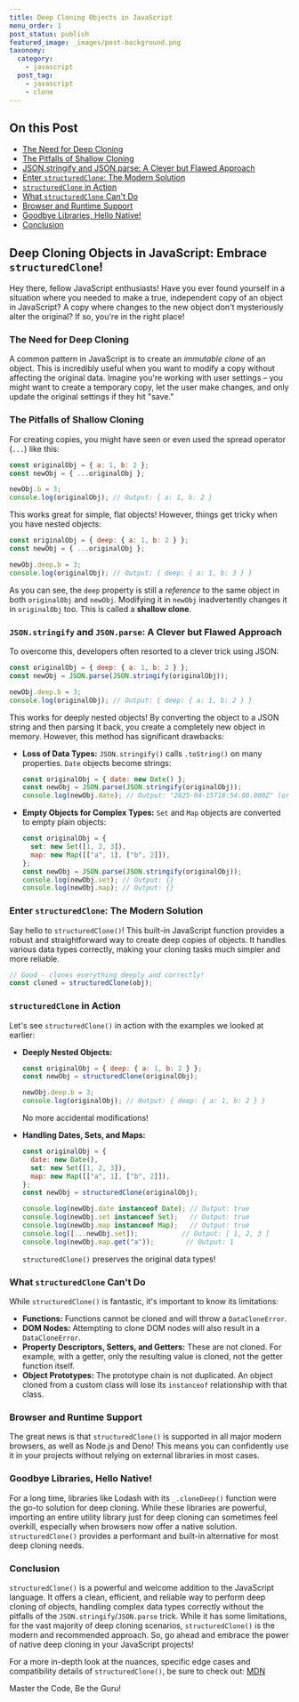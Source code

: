 ```yaml
---
title: Deep Cloning Objects in JavaScript
menu_order: 1
post_status: publish
featured_image: _images/post-background.png
taxonomy:
  category:
    - javascript
  post_tag:
    - javascript
    - clone
---
```


<div class="toc" markdown="1">

## On this Post
* [The Need for Deep Cloning](#the-need-for-deep-cloning)
* [The Pitfalls of Shallow Cloning](#the-pitfalls-of-shallow-cloning)
* [JSON.stringify and JSON.parse: A Clever but Flawed Approach](#jsonstringify-and-jsonparse-a-clever-but-flawed-approach)
* [Enter `structuredClone`: The Modern Solution](#enter-structuredclone-the-modern-solution)
* [`structuredClone` in Action](#structuredclone-in-action)
* [What `structuredClone` Can't Do](#what-structuredclone-cant-do)
* [Browser and Runtime Support](#browser-and-runtime-support)
* [Goodbye Libraries, Hello Native!](#goodbye-libraries-hello-native)
* [Conclusion](#conclusion)

</div>

<div class="main" markdown="1">

## Deep Cloning Objects in JavaScript: Embrace `structuredClone`!

Hey there, fellow JavaScript enthusiasts! Have you ever found yourself in a situation where you needed to make a true, independent copy of an object in JavaScript? A copy where changes to the new object don't mysteriously alter the original? If so, you're in the right place!



### The Need for Deep Cloning

A common pattern in JavaScript is to create an *immutable clone* of an object. This is incredibly useful when you want to modify a copy without affecting the original data. Imagine you're working with user settings – you might want to create a temporary copy, let the user make changes, and only update the original settings if they hit "save."

### The Pitfalls of Shallow Cloning

For creating copies, you might have seen or even used the spread operator (`...`) like this:

```javascript
const originalObj = { a: 1, b: 2 };
const newObj = { ...originalObj };

newObj.b = 3;
console.log(originalObj); // Output: { a: 1, b: 2 }
```

This works great for simple, flat objects! However, things get tricky when you have nested objects:

```javascript
const originalObj = { deep: { a: 1, b: 2 } };
const newObj = { ...originalObj };

newObj.deep.b = 3;
console.log(originalObj); // Output: { deep: { a: 1, b: 3 } }
```


As you can see, the `deep` property is still a *reference* to the same object in both `originalObj` and `newObj`. Modifying it in `newObj` inadvertently changes it in `originalObj` too. This is called a **shallow clone**.

### `JSON.stringify` and `JSON.parse`: A Clever but Flawed Approach

To overcome this, developers often resorted to a clever trick using JSON:

```javascript
const originalObj = { deep: { a: 1, b: 2 } };
const newObj = JSON.parse(JSON.stringify(originalObj));

newObj.deep.b = 3;
console.log(originalObj); // Output: { deep: { a: 1, b: 2 } }
```

This works for deeply nested objects\! By converting the object to a JSON string and then parsing it back, you create a completely new object in memory. However, this method has significant drawbacks:

  * **Loss of Data Types:** `JSON.stringify()` calls `.toString()` on many properties. `Date` objects become strings:

    ```javascript
    const originalObj = { date: new Date() };
    const newObj = JSON.parse(JSON.stringify(originalObj));
    console.log(newObj.date); // Output: "2025-04-15T18:54:00.000Z" (or similar string)
    ```

  * **Empty Objects for Complex Types:** `Set` and `Map` objects are converted to empty plain objects:

    ```javascript
    const originalObj = {
      set: new Set([1, 2, 3]),
      map: new Map([["a", 1], ["b", 2]]),
    };
    const newObj = JSON.parse(JSON.stringify(originalObj));
    console.log(newObj.set); // Output: {}
    console.log(newObj.map); // Output: {}
    ```



### Enter `structuredClone`: The Modern Solution

Say hello to `structuredClone()`\! This built-in JavaScript function provides a robust and straightforward way to create deep copies of objects. It handles various data types correctly, making your cloning tasks much simpler and more reliable.

```javascript
// Good - clones everything deeply and correctly!
const cloned = structuredClone(obj);
```

### `structuredClone` in Action

Let's see `structuredClone()` in action with the examples we looked at earlier:

  * **Deeply Nested Objects:**

    ```javascript
    const originalObj = { deep: { a: 1, b: 2 } };
    const newObj = structuredClone(originalObj);

    newObj.deep.b = 3;
    console.log(originalObj); // Output: { deep: { a: 1, b: 2 } }
    ```

    No more accidental modifications\!

  * **Handling Dates, Sets, and Maps:**

    ```javascript
    const originalObj = {
      date: new Date(),
      set: new Set([1, 2, 3]),
      map: new Map([["a", 1], ["b", 2]]),
    };
    const newObj = structuredClone(originalObj);

    console.log(newObj.date instanceof Date); // Output: true
    console.log(newObj.set instanceof Set);   // Output: true
    console.log(newObj.map instanceof Map);   // Output: true
    console.log([...newObj.set]);           // Output: [ 1, 2, 3 ]
    console.log(newObj.map.get("a"));        // Output: 1
    ```

    `structuredClone()` preserves the original data types\!



### What `structuredClone` Can't Do

While `structuredClone()` is fantastic, it's important to know its limitations:

  * **Functions:** Functions cannot be cloned and will throw a `DataCloneError`.
  * **DOM Nodes:** Attempting to clone DOM nodes will also result in a `DataCloneError`.
  * **Property Descriptors, Setters, and Getters:** These are not cloned. For example, with a getter, only the resulting value is cloned, not the getter function itself.
  * **Object Prototypes:** The prototype chain is not duplicated. An object cloned from a custom class will lose its `instanceof` relationship with that class.

### Browser and Runtime Support

The great news is that `structuredClone()` is supported in all major modern browsers, as well as Node.js and Deno\! This means you can confidently use it in your projects without relying on external libraries in most cases.

### Goodbye Libraries, Hello Native\!

For a long time, libraries like Lodash with its `_.cloneDeep()` function were the go-to solution for deep cloning. While these libraries are powerful, importing an entire utility library just for deep cloning can sometimes feel overkill, especially when browsers now offer a native solution. `structuredClone()` provides a performant and built-in alternative for most deep cloning needs.

### Conclusion

`structuredClone()` is a powerful and welcome addition to the JavaScript language. It offers a clean, efficient, and reliable way to perform deep cloning of objects, handling complex data types correctly without the pitfalls of the `JSON.stringify`/`JSON.parse` trick. While it has some limitations, for the vast majority of deep cloning scenarios, `structuredClone()` is the modern and recommended approach. So, go ahead and embrace the power of native deep cloning in your JavaScript projects\!

For a more in-depth look at the nuances, specific edge cases and compatibility details of `structuredClone()`, be sure to check out: [MDN](https://developer.mozilla.org/en-US/docs/Web/API/Window/structuredClone)

Master the Code, Be the Guru!

</div>
